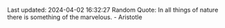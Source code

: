 Last updated: 2024-04-02 16:32:27
Random Quote: In all things of nature there is something of the marvelous. - Aristotle